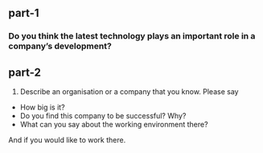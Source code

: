 ## part-1

### Do you think the latest technology plays an important role in a company’s development?

## part-2

1. Describe an organisation or a company that you know. Please say

- How big is it?
- Do you find this company to be successful? Why?
- What can you say about the working environment there?

And if you would like to work there. 

